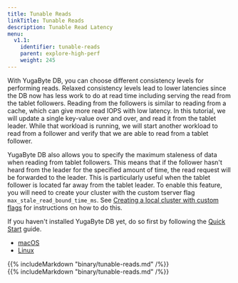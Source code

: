 ```yaml
---
title: Tunable Reads
linkTitle: Tunable Reads
description: Tunable Read Latency
menu:
  v1.1:
    identifier: tunable-reads
    parent: explore-high-perf
    weight: 245
---
```


With YugaByte DB, you can choose different consistency levels for performing reads. Relaxed consistency levels lead to lower latencies since the DB now has less work to do at read time including serving the read from the tablet followers. Reading from the followers is similar to reading from a cache, which can give more read IOPS with low latency. In this tutorial, we will update a single key-value over and over, and read it from the tablet leader. While that workload is running, we will start another workload to read from a follower and verify that we are able to read from a tablet follower.

YugaByte DB also allows you to specify the maximum staleness of data when reading from tablet followers. This means that if the follower hasn't heard from the leader for the specified amount of time, the read request will be forwarded to the leader. This is particularly useful when the tablet follower is located far away from the tablet leader. To enable this feature, you will need to create your cluster with the custom tserver flag `max_stale_read_bound_time_ms`. See [Creating a local cluster with custom flags](../../../admin/yb-ctl/#creating-a-local-cluster-with-custom-flags) for instructions on how to do this.

If you haven't installed YugaByte DB yet, do so first by following the [Quick Start](../../../quick-start/install/) guide.

<ul class="nav nav-tabs nav-tabs-yb">
  <li>
    <a href="#macos" class="nav-link active" id="macos-tab" data-toggle="tab" role="tab" aria-controls="macos" aria-selected="true">
      <i class="fab fa-apple" aria-hidden="true"></i>
      macOS
    </a>
  </li>
  <li>
    <a href="#linux" class="nav-link" id="linux-tab" data-toggle="tab" role="tab" aria-controls="linux" aria-selected="false">
      <i class="fab fa-linux" aria-hidden="true"></i>
      Linux
    </a>
  </li>
</ul>

<div class="tab-content">
  <div id="macos" class="tab-pane fade show active" role="tabpanel" aria-labelledby="macos-tab">
    {{% includeMarkdown "binary/tunable-reads.md" /%}}
  </div>
  <div id="linux" class="tab-pane fade" role="tabpanel" aria-labelledby="linux-tab">
    {{% includeMarkdown "binary/tunable-reads.md" /%}}
  </div>
  <!--
  <div id="docker" class="tab-pane fade" role="tabpanel" aria-labelledby="docker-tab">
    {{% includeMarkdown "docker/tunable-reads.md" /%}}
  </div>
  <div id="kubernetes" class="tab-pane fade" role="tabpanel" aria-labelledby="kubernetes-tab">
    {{% includeMarkdown "kubernetes/tunable-reads.md" /%}}
  </div>
  -->
</div>

